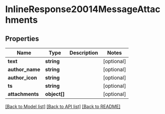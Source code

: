 # InlineResponse20014MessageAttachments

## Properties
Name | Type | Description | Notes
------------ | ------------- | ------------- | -------------
**text** | **string** |  | [optional] 
**author_name** | **string** |  | [optional] 
**author_icon** | **string** |  | [optional] 
**ts** | **string** |  | [optional] 
**attachments** | **object[]** |  | [optional] 

[[Back to Model list]](../../README.md#documentation-for-models) [[Back to API list]](../../README.md#documentation-for-api-endpoints) [[Back to README]](../../README.md)


